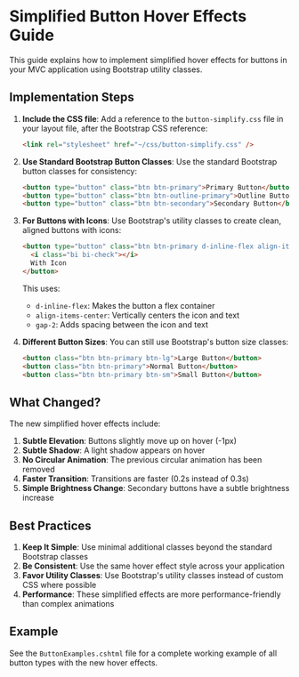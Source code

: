 # Simplified Button Hover Effects Guide

This guide explains how to implement simplified hover effects for buttons in your MVC application using Bootstrap utility classes.

## Implementation Steps

1. **Include the CSS file**:
   Add a reference to the `button-simplify.css` file in your layout file, after the Bootstrap CSS reference:

   ```html
   <link rel="stylesheet" href="~/css/button-simplify.css" />
   ```

2. **Use Standard Bootstrap Button Classes**:
   Use the standard Bootstrap button classes for consistency:

   ```html
   <button type="button" class="btn btn-primary">Primary Button</button>
   <button type="button" class="btn btn-outline-primary">Outline Button</button>
   <button type="button" class="btn btn-secondary">Secondary Button</button>
   ```

3. **For Buttons with Icons**:
   Use Bootstrap's utility classes to create clean, aligned buttons with icons:

   ```html
   <button type="button" class="btn btn-primary d-inline-flex align-items-center gap-2">
     <i class="bi bi-check"></i>
     With Icon
   </button>
   ```

   This uses:
   - `d-inline-flex`: Makes the button a flex container
   - `align-items-center`: Vertically centers the icon and text
   - `gap-2`: Adds spacing between the icon and text

4. **Different Button Sizes**:
   You can still use Bootstrap's button size classes:

   ```html
   <button class="btn btn-primary btn-lg">Large Button</button>
   <button class="btn btn-primary">Normal Button</button>
   <button class="btn btn-primary btn-sm">Small Button</button>
   ```

## What Changed?

The new simplified hover effects include:

1. **Subtle Elevation**: Buttons slightly move up on hover (-1px)
2. **Subtle Shadow**: A light shadow appears on hover
3. **No Circular Animation**: The previous circular animation has been removed
4. **Faster Transition**: Transitions are faster (0.2s instead of 0.3s)
5. **Simple Brightness Change**: Secondary buttons have a subtle brightness increase

## Best Practices

1. **Keep It Simple**: Use minimal additional classes beyond the standard Bootstrap classes
2. **Be Consistent**: Use the same hover effect style across your application
3. **Favor Utility Classes**: Use Bootstrap's utility classes instead of custom CSS where possible
4. **Performance**: These simplified effects are more performance-friendly than complex animations

## Example

See the `ButtonExamples.cshtml` file for a complete working example of all button types with the new hover effects.
